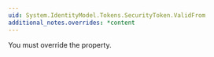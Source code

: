 ```yaml
---
uid: System.IdentityModel.Tokens.SecurityToken.ValidFrom
additional_notes.overrides: *content
---
```


<p>You must override the <xref href="System.IdentityModel.Tokens.SecurityToken.ValidFrom"></xref> property.</p>


